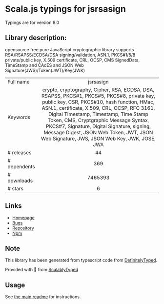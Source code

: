 
# Scala.js typings for jsrsasign

Typings are for version 8.0

## Library description:
opensource free pure JavaScript cryptographic library supports RSA/RSAPSS/ECDSA/DSA signing/validation, ASN.1, PKCS#1/5/8 private/public key, X.509 certificate, CRL, OCSP, CMS SignedData, TimeStamp and CAdES and JSON Web Signature(JWS)/Token(JWT)/Key(JWK)

|                    |                 |
| ------------------ | :-------------: |
| Full name          | jsrsasign |
| Keywords           | crypto, cryptography, Cipher, RSA, ECDSA, DSA, RSAPSS, PKCS#1, PKCS#5, PKCS#8, private key, public key, CSR, PKCS#10, hash function, HMac, ASN.1, certificate, X.509, CRL, OCSP, RFC 3161, Digital Timestamp, Timestamp, Time Stamp Token, CMS, Cryptgraphic Message Syntax, PKCS#7, Signature, Digital Signature, signing, Message Digest, JSON Web Token, JWT, JSON Web Signature, JWS, JSON Web Key, JWK, JOSE, JWA |
| # releases         | 44 |
| # dependents       | 369 |
| # downloads        | 7465393 |
| # stars            | 6 |

## Links
- [Homepage](http://kjur.github.io/jsrsasign/)
- [Bugs](https://github.com/kjur/jsrsasign/issues)
- [Repository](https://github.com/kjur/jsrsasign)
- [Npm](https://www.npmjs.com/package/jsrsasign)
    


## Note
This library has been generated from typescript code from [DefinitelyTyped](https://definitelytyped.org).

Provided with :purple_heart: from [ScalablyTyped](https://github.com/oyvindberg/ScalablyTyped)

## Usage
See [the main readme](../../readme.md) for instructions.


